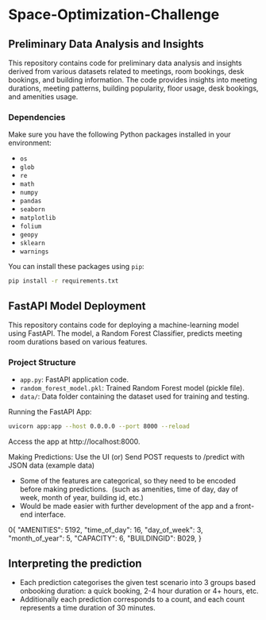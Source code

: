 # Space-Optimization-Challenge

## Preliminary Data Analysis and Insights

This repository contains code for preliminary data analysis and insights derived from various datasets related to meetings, room bookings, desk bookings, and building information. The code provides insights into meeting durations, meeting patterns, building popularity, floor usage, desk bookings, and amenities usage.

### Dependencies

Make sure you have the following Python packages installed in your environment:

- `os`
- `glob`
- `re`
- `math`
- `numpy`
- `pandas`
- `seaborn`
- `matplotlib`
- `folium`
- `geopy`
- `sklearn`
- `warnings`

You can install these packages using `pip`:

```bash
pip install -r requirements.txt
```

## FastAPI Model Deployment

This repository contains code for deploying a machine-learning model using FastAPI. The model, a Random Forest Classifier, predicts meeting room durations based on various features.

### Project Structure

- `app.py`: FastAPI application code.
- `random_forest_model.pkl`: Trained Random Forest model (pickle file).
- `data/`: Data folder containing the dataset used for training and testing.

Running the FastAPI App:

```bash
uvicorn app:app --host 0.0.0.0 --port 8000 --reload
```

Access the app at http://localhost:8000.

Making Predictions: Use the UI (or) Send POST requests to /predict with JSON data (example data)

- Some of the features are categorical, so they need to be encoded before making predictions.
  &nbsp;(such as amenities, time of day, day of week, month of year, building id, etc.)
- Would be made easier with further development of the app and a front-end interface.

0{
  "AMENITIES": 5192,
  "time_of_day": 16,
  "day_of_week": 3,
  "month_of_year": 5,
  "CAPACITY": 6,
  "BUILDINGID": B029,
}

## Interpreting the prediction

- Each prediction categorises the given test scenario into 3 groups based onbooking duration: a quick booking, 2-4 hour duration or 4+ hours, etc.
- Additionally each prediction corresponds to a count, and each count represents a time duration of 30 minutes.
